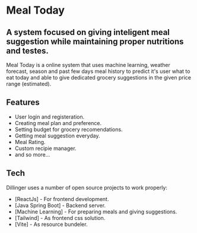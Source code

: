 # Meal Today
## A system focused on giving inteligent meal suggestion while maintaining proper nutritions and testes.

Meal Today is a online system that uses machine learning, weather forecast, season and past few days meal history to predict it's user what to eat today and able to give dedicated grocery suggestions in the given price range (estimated).
## Features
- User login and registeration.
- Creating meal plan and preference.
- Setting budget for grocery recomendations.
- Getting meal suggestion everyday.
- Meal Rating.
- Custom recipie manager.
- and so more...

## Tech

Dillinger uses a number of open source projects to work properly:

- [ReactJs] - For frontend development.
- [Java Spring Boot] - Backend server.
- [Machine Learning] - For preparing meals and giving suggestions.
- [Tailwind] - As frontend css solution.
- [Vite] - As resource bundeler.
